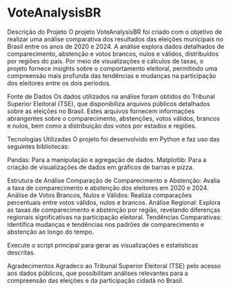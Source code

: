 # VoteAnalysisBR

Descrição do Projeto
O projeto VoteAnalysisBR foi criado com o objetivo de realizar uma análise comparativa dos resultados das eleições municipais no Brasil entre os anos de 2020 e 2024. A análise explora dados detalhados de comparecimento, abstenção e votos brancos, nulos e válidos, distribuídos por regiões do país. Por meio de visualizações e cálculos de taxas, o projeto fornece insights sobre o comportamento eleitoral, permitindo uma compreensão mais profunda das tendências e mudanças na participação dos eleitores entre os dois períodos.

Fonte de Dados
Os dados utilizados na análise foram obtidos do Tribunal Superior Eleitoral (TSE), que disponibiliza arquivos públicos detalhados sobre as eleições no Brasil. Estes arquivos fornecem informações abrangentes sobre o comparecimento, abstenções, votos válidos, brancos e nulos, bem como a distribuição dos votos por estados e regiões.

Tecnologias Utilizadas
O projeto foi desenvolvido em Python e faz uso das seguintes bibliotecas:

Pandas: Para a manipulação e agregação de dados.
Matplotlib: Para a criação de visualizações de dados em gráficos de barras e pizza.

Estrutura de Análise
Comparação de Comparecimento e Abstenção: Avalia a taxa de comparecimento e abstenção dos eleitores em 2020 e 2024.
Análise de Votos Brancos, Nulos e Válidos: Realiza comparações percentuais entre votos válidos, nulos e brancos.
Análise Regional: Explora as taxas de comparecimento e abstenção por região, revelando diferenças regionais significativas na participação eleitoral.
Tendências Comparativas: Identifica mudanças e tendências nos padrões de comparecimento e abstenção ao longo do tempo.

Execute o script principal para gerar as visualizações e estatísticas descritas.

Agradecimentos
Agradeco ao Tribunal Superior Eleitoral (TSE) pelo acesso aos dados públicos, que possibilitam análises relevantes para a compreensão das eleições e da participação cidadã no Brasil.
